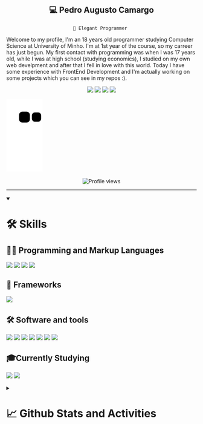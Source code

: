 <h2 align="center">💻 Pedro Augusto Camargo </h2>
<p align="center"><code align="center">📌 Elegant Programmer </code></p>
<p> Welcome to my profile, I'm an 18 years old programmer studying Computer Science at University of Minho. I'm at 1st year of the course, so my carreer has just begun. My first contact with programming was when I was 17 years old, while I was at high school (studying economics), I studied on my own web develpment and after that I fell in love with this world. Today I have some experience with FrontEnd Development and I'm actually working on some projects which you can see in my repos :).</p>
<p align="center">
<a target="_blank" href="https://www.instagram.com/pedroa_camargo/"><img src="https://img.shields.io/badge/Instagram-E4405F?style=for-the-badge&logo=instagram&logoColor=white"></a>
<a target="_blank" href="https://twitter.com/pedroaugennes"><img src="https://img.shields.io/badge/Twitter-1DA1F2?style=for-the-badge&logo=twitter&logoColor=white"></a>
<a target="_blank" href="https://www.facebook.com/pedroaugusto.ennes/"><img src="https://img.shields.io/badge/Facebook-1877F2?style=for-the-badge&logo=facebook&logoColor=white"></a>
<a target="_blank" href="https://www.reddit.com/user/Mutaante"><img src="https://img.shields.io/badge/Reddit-FF4500?style=for-the-badge&logo=reddit&logoColor=white"></a> 
</p>


![Snake animation](https://github.com/pedroacamargo/pedroacamargo/blob/output/github-contribution-grid-snake.svg)
    
<p align="center">
    <img src="https://komarev.com/ghpvc/?username=pedroacamargo&color=191b1e" alt="Profile views" />
</p>

<hr>

<details open>
    <summary><h1>🛠 Skills </h1></summary>
<h2>👨‍💻 Programming and Markup Languages </h2>
<p>
    <a><img src="https://img.shields.io/badge/HTML5-E34F26?style=for-the-badge&logo=html5&logoColor=white"></a>
    <a><img src="https://img.shields.io/badge/CSS3-1572B6?style=for-the-badge&logo=css3&logoColor=white"></a>
    <a><img src="https://img.shields.io/badge/JavaScript-323330?style=for-the-badge&logo=javascript&logoColor=F7DF1E"></a>
    <a><img src="https://img.shields.io/badge/Haskell-5D4F85?style=for-the-badge&logo=haskell&logoColor=white"></a>
</p>

<h2>🔭 Frameworks</h2>
<p>
    <a><img src="https://img.shields.io/badge/Bootstrap-563D7C?style=for-the-badge&logo=bootstrap&logoColor=white"></a>
</p>

<h2>🛠 Software and tools </h2>
<p>
    <a><img src="https://img.shields.io/badge/Adobe%20Photoshop-31A8FF?style=for-the-badge&logo=Adobe%20Photoshop&logoColor=black"></a>
    <a><img src="https://img.shields.io/badge/gimp-5C5543?style=for-the-badge&logo=gimp&logoColor=white"></a>
    <a><img src="https://img.shields.io/badge/GitHub-100000?style=for-the-badge&logo=github&logoColor=white"></a>
    <a><img src="https://img.shields.io/badge/GitLab-330F63?style=for-the-badge&logo=gitlab&logoColor=white"></a>
    <a><img src="https://img.shields.io/badge/Visual_Studio_Code-0078D4?style=for-the-badge&logo=visual%20studio%20code&logoColor=white"></a>
    <a><img src="https://img.shields.io/badge/Visual_Studio-5C2D91?style=for-the-badge&logo=visual%20studio&logoColor=white"></a>
    <a><img src="https://img.shields.io/badge/PyCharm-000000.svg?&style=for-the-badge&logo=PyCharm&logoColor=white"></a>
</p>
    
<h2>🎓Currently Studying</h2>
<p>
    <a><img src="https://img.shields.io/badge/JavaScript-323330?style=for-the-badge&logo=javascript&logoColor=F7DF1E"></a>
    <a><img src="https://img.shields.io/badge/C-00599C?style=for-the-badge&logo=c&logoColor=white"></a>
</p>
    
</details>
<details>
    <summary><h1>📈 Github Stats and Activities</h1></summary>
    <p align="center">
        <img height='195px' src="https://github-readme-stats.vercel.app/api?username=pedroacamargo&show_icons=true=anuraghazra&show_icons=true&theme=aura" alt="evander stats"/>
        <img height='195px' src="https://github-readme-stats.vercel.app/api/top-langs/?username=pedroacamargo&layout=compact&theme=aura" alt="evander stats"/>
        <img src="https://github-readme-streak-stats.herokuapp.com/?user={pedroacamargo}&theme={tokyonight}">
    </p>
    <p align="center"><a href="https://tryhackme.com/p/Pedroca"><img src="https://tryhackme-badges.s3.amazonaws.com/Pedroca.png" alt="TryHackMe"></a></p>
</details>

